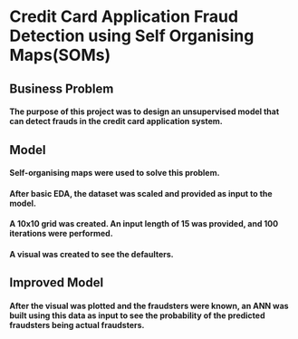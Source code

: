 # Credit Card Application Fraud Detection using Self Organising Maps(SOMs) 

## Business Problem
#### The purpose of this project was to design an unsupervised model that can detect frauds in the credit card application system.

## Model
#### Self-organising maps were used to solve this problem.
#### After basic EDA, the dataset was scaled and provided as input to the model.
#### A 10x10 grid was created. An input length of 15 was provided, and 100 iterations were performed.
#### A visual was created to see the defaulters.

## Improved Model
#### After the visual was plotted and the fraudsters were known, an ANN was built using this data as input to see the probability of the predicted fraudsters being actual fraudsters.
